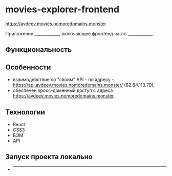 # movies-explorer-frontend    
https://avdeev.movies.nomoredomains.monster    

Приложение ____________, включающее фронтенд часть ____________.   

## Функциональность    
<!-- - регистрация и авторизация,    
- редактирование профиля,    
- добавление/удаление  ____,    
- постановка и снятие лайка.     -->

## Особенности        
- взаимодействие со "своим" API - по адресу - https://api.avdeev.movies.nomoredomains.monster/ (62.84.113.70),    
- обеспечен кросс-доменный доступ с адреса https://avdeev.movies.nomoredomains.monster,    

## Технологии            
- React    
- CSS3    
- БЭМ    
- API

## Запуск проекта локально        
- _____________    